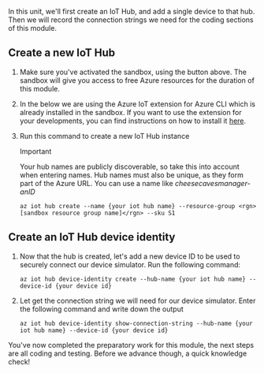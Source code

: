 In this unit, we'll first create an IoT Hub, and add a single device to that hub. Then we will record the connection strings we need for the coding sections of this module.

## Create a new IoT Hub

1. Make sure you've activated the sandbox, using the button above. The sandbox will give you access to free Azure resources for the duration of this module.
1. In the below we are using the Azure IoT extension for Azure CLI which is already installed in the sandbox. If you want to use the extension for your developments, you can find instructions on how to install it [here](https://github.com/Azure/azure-iot-cli-extension).
1. Run this command to create a new IoT Hub instance
    >[!IMPORTANT]
    >Your hub names are publicly discoverable, so take this into account when entering names. Hub names must also be unique, as they form part of the Azure URL. You can use a name like *cheesecavesmanager-anID*

    ``` Azure CLI
    az iot hub create --name {your iot hub name} --resource-group <rgn>[sandbox resource group name]</rgn> --sku S1
    ```

## Create an IoT Hub device identity

1. Now that the hub is created, let's add a new device ID to be used to securely connect our device simulator. Run the following command:

    ``` Azure CLI
    az iot hub device-identity create --hub-name {your iot hub name} --device-id {your device id}
    ```

2. Let get the connection string we will need for our device simulator. Enter the following command and write down the output

    ``` Azure CLI
    az iot hub device-identity show-connection-string --hub-name {your iot hub name} --device-id {your device id}
    ```

You've now completed the preparatory work for this module, the next steps are all coding and testing. Before we advance though, a quick knowledge check!